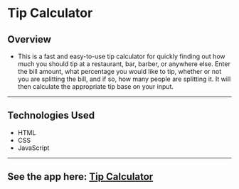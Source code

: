 # Tip Calculator

## Overview
* This is a fast and easy-to-use tip calculator for quickly finding out how much you should tip at a restaurant, bar, barber, or anywhere else. Enter the bill amount, what percentage you would like to tip, whether or not you are splitting the bill, and if so, how many people are splitting it. It will then calculate the appropriate tip base on your input. 

---

## Technologies Used
* HTML
* CSS
* JavaScript

---

## See the app here: <a href="https://ryanbirch.github.io/Tip-Calculator/" target="_blank">Tip Calculator</a>